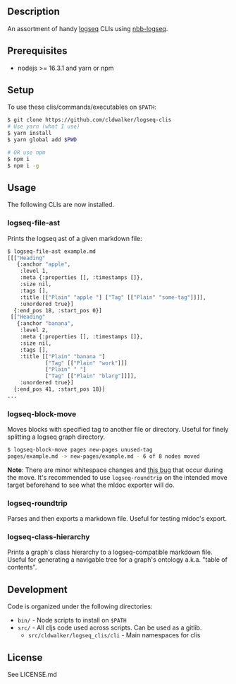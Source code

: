 ## Description

An assortment of handy [logseq](https://github.com/logseq/logseq) CLIs using
[nbb-logseq](https://github.com/logseq/nbb-logseq).

## Prerequisites

* nodejs >= 16.3.1 and yarn or npm

## Setup

To use these clis/commands/executables on `$PATH`:

```sh
$ git clone https://github.com/cldwalker/logseq-clis
# Use yarn (what I use)
$ yarn install
$ yarn global add $PWD

# OR use npm
$ npm i
$ npm i -g
```

## Usage

The following CLIs are now installed.

### logseq-file-ast

Prints the logseq ast of a given markdown file:

```sh
$ logseq-file-ast example.md
[[["Heading"
   {:anchor "apple",
    :level 1,
    :meta {:properties [], :timestamps []},
    :size nil,
    :tags [],
    :title [["Plain" "apple "] ["Tag" [["Plain" "some-tag"]]]],
    :unordered true}]
  {:end_pos 18, :start_pos 0}]
 [["Heading"
   {:anchor "banana",
    :level 2,
    :meta {:properties [], :timestamps []},
    :size nil,
    :tags [],
    :title [["Plain" "banana "]
            ["Tag" [["Plain" "work"]]]
            ["Plain" " "]
            ["Tag" [["Plain" "blarg"]]]],
    :unordered true}]
  {:end_pos 41, :start_pos 18}]
...
```

### logseq-block-move

Moves blocks with specified tag to another file or directory. Useful for finely
splitting a logseq graph directory.

```sh
$ logseq-block-move pages new-pages unused-tag
pages/example.md -> new-pages/example.md - 6 of 8 nodes moved
```

**Note**: There are minor whitespace changes and [this bug](https://github.com/logseq/mldoc/issues/116) that occur during the move. It's recommended to use `logseq-roundtrip` on the intended move target beforehand to see what the mldoc exporter will do.

### logseq-roundtrip

Parses and then exports a markdown file. Useful for testing mldoc's export.

### logseq-class-hierarchy

Prints a graph's class hierarchy to a logseq-compatible markdown file. Useful
for generating a navigable tree for a graph's ontology a.k.a. "table of
contents".

## Development

Code is organized under the following directories:
* `bin/` -  Node scripts to install on `$PATH`
* `src/` - All cljs code used across scripts. Can be used as a gitlib.
  * `src/cldwalker/logseq_clis/cli` - Main namespaces for clis

## License
See LICENSE.md
